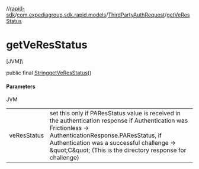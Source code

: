 //[rapid-sdk](../../../index.md)/[com.expediagroup.sdk.rapid.models](../index.md)/[ThirdPartyAuthRequest](index.md)/[getVeResStatus](get-ve-res-status.md)

# getVeResStatus

[JVM]\

public final [String](https://docs.oracle.com/javase/8/docs/api/java/lang/String.html)[getVeResStatus](get-ve-res-status.md)()

#### Parameters

JVM

| | |
|---|---|
| veResStatus | set this only if PAResStatus value is received in the authentication response if Authentication was Frictionless → AuthenticationResponse.PAResStatus, if Authentication was a successful challenge → \&quot;C\&quot; (This is the directory response for challenge) |
